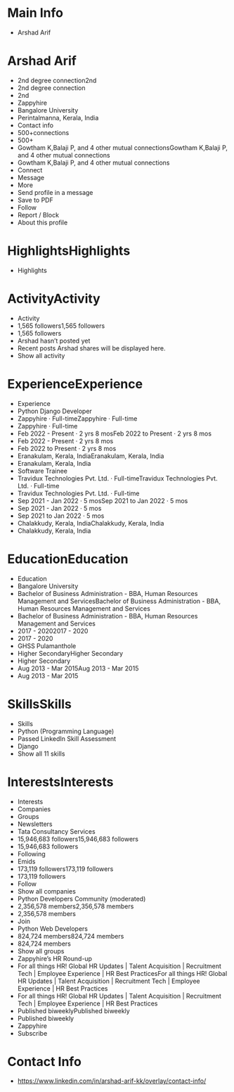 # Main Info

- Arshad Arif

# Arshad Arif

- 2nd degree connection2nd
- 2nd degree connection
- 2nd
- Zappyhire
- Bangalore University
- Perintalmanna, Kerala, India
- Contact info
- 500+connections
- 500+
- Gowtham K,Balaji P, and 4 other mutual connectionsGowtham K,Balaji P, and 4 other mutual connections
- Gowtham K,Balaji P, and 4 other mutual connections
- Connect
- Message
- More
- Send profile in a message
- Save to PDF
- Follow
- Report / Block
- About this profile

# HighlightsHighlights

- Highlights

# ActivityActivity

- Activity
- 1,565 followers1,565 followers
- 1,565 followers
- Arshad hasn’t posted yet
- Recent posts Arshad shares will be displayed here.
- Show all activity

# ExperienceExperience

- Experience
- Python Django Developer
- Zappyhire · Full-timeZappyhire · Full-time
- Zappyhire · Full-time
- Feb 2022 - Present · 2 yrs 8 mosFeb 2022 to Present · 2 yrs 8 mos
- Feb 2022 - Present · 2 yrs 8 mos
- Feb 2022 to Present · 2 yrs 8 mos
- Eranakulam, Kerala, IndiaEranakulam, Kerala, India
- Eranakulam, Kerala, India
- Software Trainee
- Travidux Technologies Pvt. Ltd. · Full-timeTravidux Technologies Pvt. Ltd. · Full-time
- Travidux Technologies Pvt. Ltd. · Full-time
- Sep 2021 - Jan 2022 · 5 mosSep 2021 to Jan 2022 · 5 mos
- Sep 2021 - Jan 2022 · 5 mos
- Sep 2021 to Jan 2022 · 5 mos
- Chalakkudy, Kerala, IndiaChalakkudy, Kerala, India
- Chalakkudy, Kerala, India

# EducationEducation

- Education
- Bangalore University
- Bachelor of Business Administration - BBA, Human Resources Management and ServicesBachelor of Business Administration - BBA, Human Resources Management and Services
- Bachelor of Business Administration - BBA, Human Resources Management and Services
- 2017 - 20202017 - 2020
- 2017 - 2020
- GHSS Pulamanthole
- Higher SecondaryHigher Secondary
- Higher Secondary
- Aug 2013 - Mar 2015Aug 2013 - Mar 2015
- Aug 2013 - Mar 2015

# SkillsSkills

- Skills
- Python (Programming Language)
- Passed LinkedIn Skill Assessment
- Django
- Show all 11 skills

# InterestsInterests

- Interests
- Companies
- Groups
- Newsletters
- Tata Consultancy Services
- 15,946,683 followers15,946,683 followers
- 15,946,683 followers
- Following
- Emids
- 173,119 followers173,119 followers
- 173,119 followers
- Follow
- Show all companies
- Python Developers Community (moderated)
- 2,356,578 members2,356,578 members
- 2,356,578 members
- Join
- Python Web Developers
- 824,724 members824,724 members
- 824,724 members
- Show all groups
- Zappyhire’s HR Round-up
- For all things HR! Global HR Updates | Talent Acquisition | Recruitment Tech | Employee Experience | HR Best PracticesFor all things HR! Global HR Updates | Talent Acquisition | Recruitment Tech | Employee Experience | HR Best Practices
- For all things HR! Global HR Updates | Talent Acquisition | Recruitment Tech | Employee Experience | HR Best Practices
- Published biweeklyPublished biweekly
- Published biweekly
- Zappyhire
- Subscribe

# Contact Info

- https://www.linkedin.com/in/arshad-arif-kk/overlay/contact-info/

